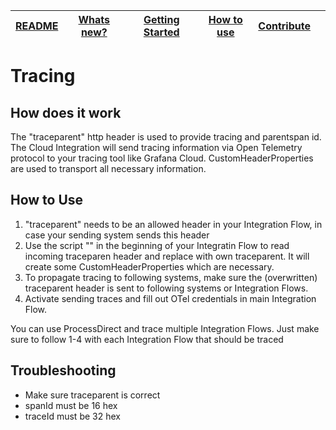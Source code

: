 | [README](README.md) | [Whats new?](whats_new.md) | [Getting Started](getting_started.md) | [How to use](how_to_use.md) | [Contribute](contribute.md) |     |
| ------------------- | -------------------------- | ------------------------------------- | --------------------------- | --------------------------- | --- |

# Tracing

## How does it work

The "traceparent" http header is used to provide tracing and parentspan id. The Cloud Integration will send tracing information via Open Telemetry protocol to your tracing tool like Grafana Cloud. CustomHeaderProperties are used to transport all necessary information.

## How to Use

1. "traceparent" needs to be an allowed header in your Integration Flow, in case your sending system sends this header
2. Use the script "" in the beginning of your Integratin Flow to read incoming traceparen header and replace with own traceparent. It will create some CustomHeaderProperties which are necessary.
3. To propagate tracing to following systems, make sure the (overwritten) traceparent header is sent to following systems or Integration Flows.
4. Activate sending traces and fill out OTel credentials in main Integration Flow.

You can use ProcessDirect and trace multiple Integration Flows. Just make sure to follow 1-4 with each Integration Flow that should be traced

## Troubleshooting

- Make sure traceparent is correct
- spanId must be 16 hex
- traceId must be 32 hex
